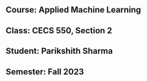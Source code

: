 ## Course: Applied Machine Learning 
## Class: CECS 550, Section 2
## Student:  Parikshith Sharma
## Semester: Fall 2023
